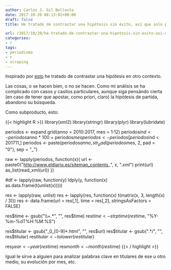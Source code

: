 ```yaml
---
author: Carlos J. Gil Bellosta
date: 2017-10-20 08:13:02+00:00
draft: false
title: He tratado de contrastar una hipótesis sin éxito, así que solo publico el subproducto

url: /2017/10/20/he-tratado-de-contrastar-una-hipotesis-sin-exito-asi-que-solo-publico-el-subproducto/
categories:
- r
tags:
- periodismo
- r
- scraping
---
```


Inspirado por [esto](http://www.masalmon.eu/2017/10/02/guardian-experience/) he tratado de contrastar una hipótesis en otro contexto.

Las cosas, o se hacen bien, o no se hacen. Como mi análisis se ha complicado con casos y casitos particulares, aunque siga pensándo cierta (en caso de tener que apostar, como priori, claro) la hipótesis de partida, abandono su búsqueda.

Como subproducto, esto:

{{< highlight R >}}
library(xml2)
library(stringr)
library(plyr)
library(lubridate)

periodos <- expand.grid(anno = 2010:2017, mes = 1:12)
periodos$ind <- periodos$anno * 100 + periodos$mes
periodos <- periodos[periodos$ind < 201711,]
periodos <- paste(periodos$anno,
  str_pad(periodos$mes, 2, pad = "0"), sep = "_")

raw <- lapply(periodos, function(x){
  url <- paste0("http://www.eldiario.es/sitemap_contents_", x, ".xml")
  print(url)
  as_list(read_xml(url))
})

#df <- lapply(raw, function(y)
  ldply(y, function(x) as.data.frame(t(unlist(x)))))

res <- lapply(raw, unlist)
res <- lapply(res, function(x) t(matrix(x, 3, length(x) / 3)))
res <- data.frame(url = res[,1],
  time = res[,2], stringsAsFactors = FALSE)

res$time <- gsub("\\+.*", "", res$time)
res$time <- strptime(res$time,
  "%Y-%m-%dT%H:%M:%S")

res$titular <- gsub("_0_[0-9]*.html", "", res$url)
res$titular <- gsub(".*/", "", res$titular)
res$titular <- tolower(res$titular)

res$year <- year(res$time)
res$month <- month(res$time)
{{< / highlight >}}

Igual le sirve a alguien para analizar palabras clave en titulares de ese u otro medio, su evolución por mes, etc.